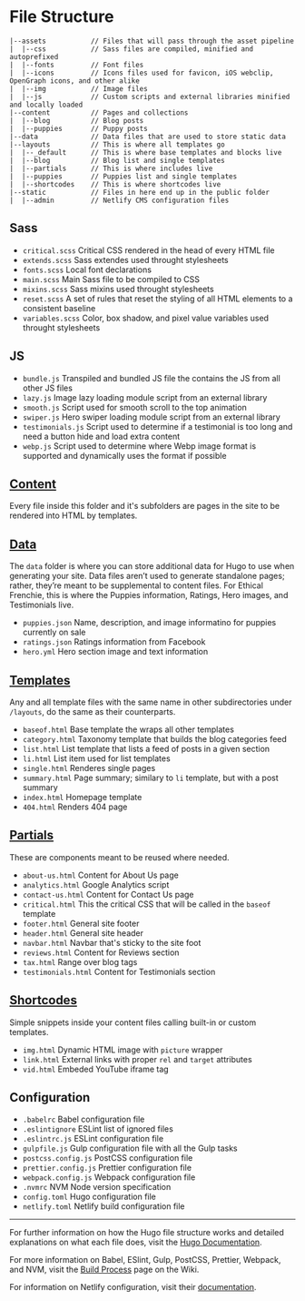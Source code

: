 # File Structure
```
|--assets           // Files that will pass through the asset pipeline
|  |--css           // Sass files are compiled, minified and autoprefixed
|  |--fonts         // Font files
|  |--icons         // Icons files used for favicon, iOS webclip, OpenGraph icons, and other alike
|  |--img           // Image files
|  |--js            // Custom scripts and external libraries minified and locally loaded
|--content          // Pages and collections
|  |--blog          // Blog posts
|  |--puppies       // Puppy posts
|--data             // Data files that are used to store static data
|--layouts          // This is where all templates go
|  |--_default      // This is where base templates and blocks live
|  |--blog          // Blog list and single templates
|  |--partials      // This is where includes live
|  |--puppies       // Puppies list and single templates
|  |--shortcodes    // This is where shortcodes live
|--static           // Files in here end up in the public folder
|  |--admin         // Netlify CMS configuration files
```

## Sass
- `critical.scss` Critical CSS rendered in the head of every HTML file
- `extends.scss` Sass extendes used throught stylesheets
- `fonts.scss` Local font declarations
- `main.scss` Main Sass file to be compiled to CSS
- `mixins.scss` Sass mixins used throught stylesheets
- `reset.scss` A set of rules that reset the styling of all HTML elements to a consistent baseline
- `variables.scss` Color, box shadow, and pixel value variables used throught stylesheets

## JS
- `bundle.js` Transpiled and bundled JS file the contains the JS from all other JS files
- `lazy.js` Image lazy loading module script from an external library
- `smooth.js` Script used for smooth scroll to the top animation
- `swiper.js` Hero swiper loading module script from an external library
- `testimonials.js` Script used to determine if a testimonial is too long and need a button hide and load extra content
- `webp.js` Script used to determine where Webp image format is supported and dynamically uses the format if possible

## [Content](https://gohugo.io/content-management/)
Every file inside this folder and it's subfolders are pages in the site to be rendered into HTML by templates.

## [Data](https://gohugo.io/data-templates/)
The `data` folder is where you can store additional data for Hugo to use when generating your site. Data files aren’t used to generate standalone pages; rather, they’re meant to be supplemental to content files. For Ethical Frenchie, this is where the Puppies information, Ratings, Hero images, and Testimonials live.
- `puppies.json` Name, description, and image informatino for puppies currently on sale
- `ratings.json` Ratings information from Facebook
- `hero.yml` Hero section image and text information

## [Templates](https://gohugo.io/templates/)
Any and all template files with the same name in other subdirectories under `/layouts`, do the same as their counterparts.
- `baseof.html` Base template the wraps all other templates
- `category.html` Taxonomy template that builds the blog categories feed
- `list.html` List template that lists a feed of posts in a given section
- `li.html` List item used for list templates
- `single.html` Renderes single pages
- `summary.html` Page summary; similary to `li` template, but with a post summary
- `index.html` Homepage template
- `404.html` Renders 404 page

## [Partials](https://gohugo.io/templates/partials/)
These are components meant to be reused where needed.
- `about-us.html` Content for About Us page
- `analytics.html` Google Analytics script
- `contact-us.html` Content for Contact Us page
- `critical.html` This the critical CSS that will be called in the `baseof` template
- `footer.html` General site footer
- `header.html` General site header
- `navbar.html` Navbar that's sticky to the site foot
- `reviews.html` Content for Reviews section
- `tax.html` Range over blog tags
- `testimonials.html` Content for Testimonials section

## [Shortcodes](https://gohugo.io/content-management/shortcodes/)
Simple snippets inside your content files calling built-in or custom templates.
- `img.html` Dynamic HTML image with `picture` wrapper
- `link.html` External links with proper `rel` and `target` attributes
- `vid.html` Embeded YouTube iframe tag

## Configuration
- `.babelrc` Babel configuration file
- `.eslintignore` ESLint list of ignored files
- `.eslintrc.js` ESLint configuration file
- `gulpfile.js` Gulp configuration file with all the Gulp tasks
- `postcss.config.js` PostCSS configuration file
- `prettier.config.js` Prettier configuration file
- `webpack.config.js` Webpack configuration file
- `.nvmrc` NVM Node version specification
- `config.toml` Hugo configuration file
- `netlify.toml` Netlify build configuration file

---

For further information on how the Hugo file structure works and detailed explanations on what each file does, visit the [Hugo Documentation](https://gohugo.io/documentation/).

For more information on Babel, ESlint, Gulp, PostCSS, Prettier, Webpack, and NVM, visit the [Build Process](https://github.com/jamesETF/ethical-frenchie/blob/master/wiki/build-process.md) page on the Wiki.

For information on Netlify configuration, visit their [documentation](https://www.netlify.com/docs/netlify-toml-reference/).
